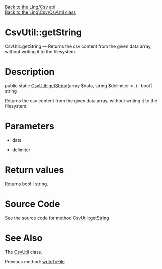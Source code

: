 [Back to the Ling/Csv api](https://github.com/lingtalfi/Csv/blob/master/doc/api/Ling/Csv.md)<br>
[Back to the Ling\Csv\CsvUtil class](https://github.com/lingtalfi/Csv/blob/master/doc/api/Ling/Csv/CsvUtil.md)


CsvUtil::getString
================



CsvUtil::getString — Returns the csv content from the given data array, without writing it to the filesystem.




Description
================


public static [CsvUtil::getString](https://github.com/lingtalfi/Csv/blob/master/doc/api/Ling/Csv/CsvUtil/getString.md)(array $data, string $delimiter = ,) : bool | string




Returns the csv content from the given data array, without writing it to the filesystem.




Parameters
================


- data

    

- delimiter

    


Return values
================

Returns bool | string.








Source Code
===========
See the source code for method [CsvUtil::getString](https://github.com/lingtalfi/Csv/blob/master/CsvUtil.php#L71-L80)


See Also
================

The [CsvUtil](https://github.com/lingtalfi/Csv/blob/master/doc/api/Ling/Csv/CsvUtil.md) class.

Previous method: [writeToFile](https://github.com/lingtalfi/Csv/blob/master/doc/api/Ling/Csv/CsvUtil/writeToFile.md)<br>

